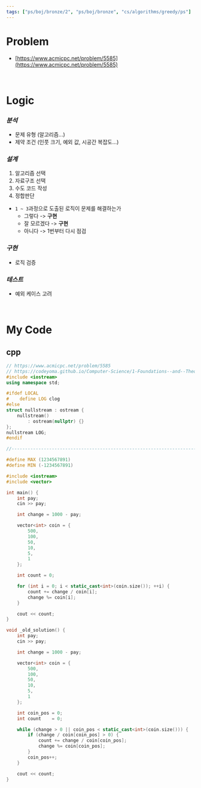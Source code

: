 ```yaml
---
tags: ["ps/boj/bronze/2", "ps/boj/bronze", "cs/algorithms/greedy/ps"]
---
```


# Problem
- [https://www.acmicpc.net/problem/5585](https://www.acmicpc.net/problem/5585)

<br/>

# Logic

### *분석*
- 문제 유형 (알고리즘...)
- 제약 조건 (인풋 크기, 예외 값, 시공간 복잡도...)

### *설계*
1. 알고리즘 선택
2. 자료구조 선택
3. 수도 코드 작성
4. 정합판단
  - `1 ~ 3`과정으로 도출된 로직이 문제를 해결하는가
    - 그렇다 -> **구현**
    - 잘 모르겠다 -> **구현**
    - 아니다 -> 1번부터 다시 점검

### *구현*
- 로직 검증

### *테스트*
- 예외 케이스 고려

<br/>

# My Code
## cpp
```cpp title="boj/5585.cpp"
// https://www.acmicpc.net/problem/5585
// https://codeyoma.github.io/Computer-Science/1-Foundations--and--Theory/Algorithms/ps/boj/5585/5585
#include <iostream>
using namespace std;

#ifdef LOCAL
#    define LOG clog
#else
struct nullstream : ostream {
    nullstream()
        : ostream(nullptr) {}
};
nullstream LOG;
#endif

//--------------------------------------------------------------------------------------------------

#define MAX (1234567891)
#define MIN (-1234567891)

#include <iostream>
#include <vector>

int main() {
    int pay;
    cin >> pay;

    int change = 1000 - pay;

    vector<int> coin = {
        500,
        100,
        50,
        10,
        5,
        1
    };

    int count = 0;

    for (int i = 0; i < static_cast<int>(coin.size()); ++i) {
        count += change / coin[i];
        change %= coin[i];
    }

    cout << count;
}

void _old_solution() {
    int pay;
    cin >> pay;

    int change = 1000 - pay;

    vector<int> coin = {
        500,
        100,
        50,
        10,
        5,
        1
    };

    int coin_pos = 0;
    int count    = 0;

    while (change > 0 || coin_pos < static_cast<int>(coin.size())) {
        if (change / coin[coin_pos] > 0) {
            count += change / coin[coin_pos];
            change %= coin[coin_pos];
        }
        coin_pos++;
    }

    cout << count;
}
```
